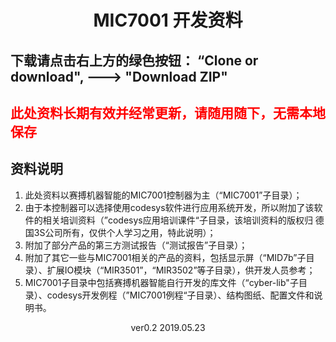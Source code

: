 # <center> MIC7001 开发资料 </center>

## 下载请点击右上方的绿色按钮： “Clone or download", --->  "Download ZIP"

## <font color=#ff0000>此处资料长期有效并经常更新，请随用随下，无需本地保存</font>

## 资料说明

1. 此处资料以赛搏机器智能的MIC7001控制器为主（“MIC7001”子目录）；
2. 由于本控制器可以选择使用codesys软件进行应用系统开发，所以附加了该软件的相关培训资料（”codesys应用培训课件“子目录，该培训资料的版权归 德国3S公司所有，仅供个人学习之用，特此说明）；
3. 附加了部分产品的第三方测试报告（“测试报告”子目录）；
4. 附加了其它一些与MIC7001相关的产品的资料，包括显示屏（“MID7b”子目录）、扩展IO模块（“MIR3501”，“MIR3502”等子目录），供开发人员参考；
5. MIC7001子目录中包括赛搏机器智能自行开发的库文件（“cyber-lib"子目录）、codesys开发例程（”MIC7001例程“子目录）、结构图纸、配置文件和说明书。



<center> ver0.2 2019.05.23 </center>



